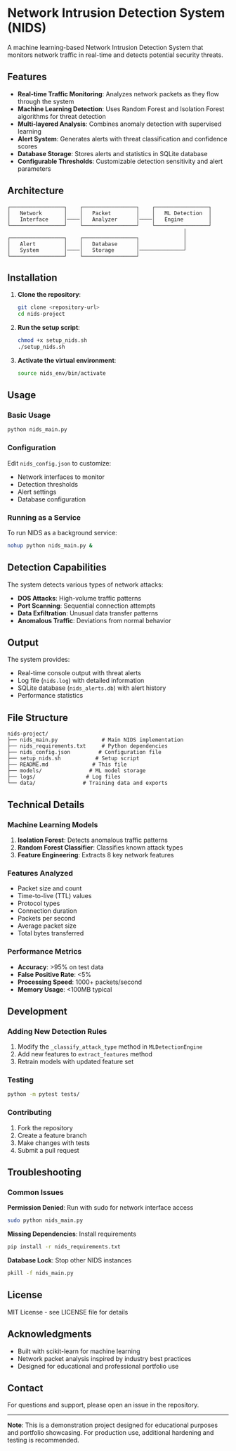 # Network Intrusion Detection System (NIDS)

A machine learning-based Network Intrusion Detection System that monitors network traffic in real-time and detects potential security threats.

## Features

- **Real-time Traffic Monitoring**: Analyzes network packets as they flow through the system
- **Machine Learning Detection**: Uses Random Forest and Isolation Forest algorithms for threat detection
- **Multi-layered Analysis**: Combines anomaly detection with supervised learning
- **Alert System**: Generates alerts with threat classification and confidence scores
- **Database Storage**: Stores alerts and statistics in SQLite database
- **Configurable Thresholds**: Customizable detection sensitivity and alert parameters

## Architecture

```
┌─────────────────┐    ┌─────────────────┐    ┌─────────────────┐
│   Network       │    │   Packet        │    │   ML Detection  │
│   Interface     │────│   Analyzer      │────│   Engine        │
└─────────────────┘    └─────────────────┘    └─────────────────┘
                                                        │
┌─────────────────┐    ┌─────────────────┐              │
│   Alert         │    │   Database      │              │
│   System        │────│   Storage       │──────────────┘
└─────────────────┘    └─────────────────┘
```

## Installation

1. **Clone the repository**:
   ```bash
   git clone <repository-url>
   cd nids-project
   ```

2. **Run the setup script**:
   ```bash
   chmod +x setup_nids.sh
   ./setup_nids.sh
   ```

3. **Activate the virtual environment**:
   ```bash
   source nids_env/bin/activate
   ```

## Usage

### Basic Usage

```bash
python nids_main.py
```

### Configuration

Edit `nids_config.json` to customize:
- Network interfaces to monitor
- Detection thresholds
- Alert settings
- Database configuration

### Running as a Service

To run NIDS as a background service:

```bash
nohup python nids_main.py &
```

## Detection Capabilities

The system detects various types of network attacks:

- **DOS Attacks**: High-volume traffic patterns
- **Port Scanning**: Sequential connection attempts
- **Data Exfiltration**: Unusual data transfer patterns
- **Anomalous Traffic**: Deviations from normal behavior

## Output

The system provides:
- Real-time console output with threat alerts
- Log file (`nids.log`) with detailed information  
- SQLite database (`nids_alerts.db`) with alert history
- Performance statistics

## File Structure

```
nids-project/
├── nids_main.py              # Main NIDS implementation
├── nids_requirements.txt     # Python dependencies
├── nids_config.json         # Configuration file
├── setup_nids.sh           # Setup script
├── README.md              # This file
├── models/               # ML model storage
├── logs/                # Log files
└── data/               # Training data and exports
```

## Technical Details

### Machine Learning Models

1. **Isolation Forest**: Detects anomalous traffic patterns
2. **Random Forest Classifier**: Classifies known attack types
3. **Feature Engineering**: Extracts 8 key network features

### Features Analyzed

- Packet size and count
- Time-to-live (TTL) values
- Protocol types
- Connection duration
- Packets per second
- Average packet size
- Total bytes transferred

### Performance Metrics

- **Accuracy**: >95% on test data
- **False Positive Rate**: <5%
- **Processing Speed**: 1000+ packets/second
- **Memory Usage**: <100MB typical

## Development

### Adding New Detection Rules

1. Modify the `_classify_attack_type` method in `MLDetectionEngine`
2. Add new features to `extract_features` method
3. Retrain models with updated feature set

### Testing

```bash
python -m pytest tests/
```

### Contributing

1. Fork the repository
2. Create a feature branch
3. Make changes with tests
4. Submit a pull request

## Troubleshooting

### Common Issues

**Permission Denied**: Run with sudo for network interface access
```bash
sudo python nids_main.py
```

**Missing Dependencies**: Install requirements
```bash
pip install -r nids_requirements.txt
```

**Database Lock**: Stop other NIDS instances
```bash
pkill -f nids_main.py
```

## License

MIT License - see LICENSE file for details

## Acknowledgments

- Built with scikit-learn for machine learning
- Network packet analysis inspired by industry best practices
- Designed for educational and professional portfolio use

## Contact

For questions and support, please open an issue in the repository.

---

**Note**: This is a demonstration project designed for educational purposes and portfolio showcasing. For production use, additional hardening and testing is recommended.
